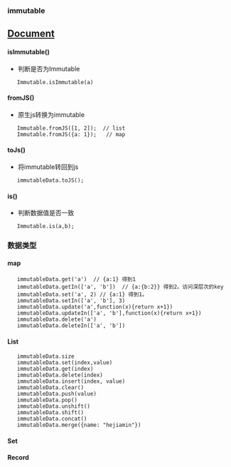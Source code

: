 ### immutable

## [Document](https://immutable-js.github.io/immutable-js/docs/#/Map/has)

#### isImmutable()
- 判断是否为Immutable
```
   Immutable.isImmutable(a)
```

#### fromJS()
- 原生js转换为immutable
```
   Immutable.fromJS([1, 2]);  // list
   Immutable.fromJS({a: 1});   // map
```

#### toJs()
- 将immutable转回到js
```
   immutableData.toJS();
```

#### is()
- 判断数据值是否一致
```
   Immutable.is(a,b);  
```


### 数据类型
#### map
```
   immutableData.get('a')  // {a:1} 得到1
   immutableData.getIn(['a', 'b'])  // {a:{b:2}} 得到2。访问深层次的key
   immutableData.set('a', 2) // {a:1} 得到1。
   immutableData.setIn(['a', 'b'], 3)
   immutableData.update('a',function(x){return x+1})
   immutableData.updateIn(['a', 'b'],function(x){return x+1})
   immutableData.delete('a')
   immutableData.deleteIn(['a', 'b'])
```

#### List
```
   immutableData.size
   immutableData.set(index,value)
   immutableData.get(index)
   immutableData.delete(index)
   immutableData.insert(index, value)
   immutableData.clear()
   immutableData.push(value)
   immutableData.pop()
   immutableData.unshift()
   immutableData.shift()
   immutableData.concat()
   immutableData.merge({name: "hejiamin"})
```

#### Set


#### Record